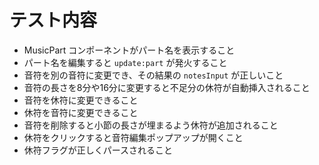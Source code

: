 # テスト内容

- MusicPart コンポーネントがパート名を表示すること
- パート名を編集すると `update:part` が発火すること
- 音符を別の音符に変更でき、その結果の `notesInput` が正しいこと
- 音符の長さを8分や16分に変更すると不足分の休符が自動挿入されること
- 音符を休符に変更できること
- 休符を音符に変更できること
- 音符を削除すると小節の長さが埋まるよう休符が追加されること
- 休符をクリックすると音符編集ポップアップが開くこと
- 休符フラグが正しくパースされること
